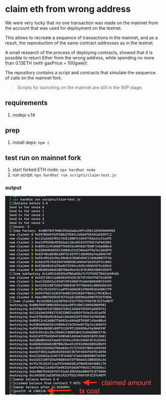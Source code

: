 # claim eth from wrong address

We were very lucky that no one transaction was made on the mainnet from the account that was used for deployment on the testnet.

This allows to recreate a sequence of transactions in the mainnet, and as a result, the reproduction of the same contract addresses as in the testnet.

A small research of the process of deploying contracts, showed that it is possible to return Ether from the wrong address, while spending no more than 0.13ETH (with gasPrice = 100gwei)!.

The repository contains a script and contracts that simulate the sequence of calls on the mainnet fork.

>Scripts for launching on the mainnet are still in the WIP stage.

## requirements

1. nodejs v.14
  
## prep

1. install deps: `npm i`
  
## test run on mainnet fork

1. start forked ETH node: `npx hardhat node`
2. run script: `npx hardhat run scripts/claim-test.js`

### output

![test output](output.jpg?raw=true "output")